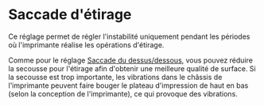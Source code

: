 Saccade d'étirage
====
Ce réglage permet de régler l'instabilité uniquement pendant les périodes où l'imprimante réalise les opérations d'étirage.

Comme pour le réglage [Saccade du dessus/dessous](../speed/jerk_topbottom.md), vous pouvez réduire la secousse pour l'étirage afin d'obtenir une meilleure qualité de surface. Si la secousse est trop importante, les vibrations dans le châssis de l'imprimante peuvent faire bouger le plateau d'impression de haut en bas (selon la conception de l'imprimante), ce qui provoque des vibrations.
